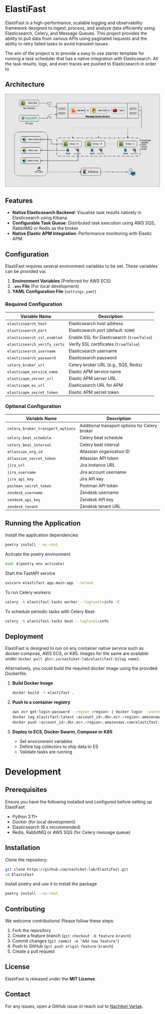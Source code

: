 # ElastiFast

ElastiFast is a high-performance, scalable logging and observability framework designed to ingest, process, and analyze data efficiently using Elasticsearch, Celery, and Message Queues. This project provides the ability to pull data from various APIs using paginated requests and the ability to retry failed tasks to avoid transient issues.

The aim of the project is to provide a easy to use starter template for running a task scheduler that has a native integration with Elasticsearch. All the task results, logs, and even traces are pushed to Elasticsearch in order to 

## Architecture

![elastifast](./assets/ElastiFast.png)

## Features

- **Native Elasticsearch Backend**: Visualise task results natively in Elasticsearch using Kibana.
- **Configurable Task Queue**: Distributed task execution using AWS SQS, RabbitMQ or Redis as the broker.
- **Native Elastic APM Integration**: Performance monitoring with Elastic APM.

## Configuration

ElastiFast requires several environment variables to be set. These variables can be provided via:

1. **Environment Variables** (Preferred for AWS ECS)
2. **`.env` File** (For local development)
3. **YAML Configuration File** (`settings.yaml`)

### Required Configuration

| Variable Name                      | Description                                      |
|------------------------------------|--------------------------------------------------|
| `elasticsearch_host`               | Elasticsearch host address                       |
| `elasticsearch_port`               | Elasticsearch port (default: `9200`)             |
| `elasticsearch_ssl_enabled`        | Enable SSL for Elasticsearch (`true`/`false`)    |
| `elasticsearch_verify_certs`       | Verify SSL certificates (`true`/`false`)         |
| `elasticsearch_username`           | Elasticsearch username                           |
| `elasticsearch_password`           | Elasticsearch password                           |
| `celery_broker_url`                | Celery broker URL (e.g., SQS, Redis)             |
| `elasticapm_service_name`          | Elastic APM service name                         |
| `elasticapm_server_url`            | Elastic APM server URL                           |
| `elasticapm_es_url`                | Elasticsearch URL for APM                        |
| `elasticapm_secret_token`          | Elastic APM secret token                         |

### Optional Configuration

| Variable Name                      | Description                                      |
|------------------------------------|--------------------------------------------------|
| `celery_broker_transport_options`  | Additional transport options for Celery broker   |
| `celery_beat_schedule`             | Celery beat schedule                             |
| `celery_beat_interval`             | Celery beat interval                             |
| `atlassian_org_id`                 | Atlassian organization ID                        |
| `atlassian_secret_token`           | Atlassian API token                              |
| `jira_url`                         | Jira instance URL                                |
| `jira_username`                    | Jira account username                            |
| `jira_api_key`                     | Jira API key                                     |
| `postman_secret_token`             | Postman API token                                |
| `zendesk_username`                 | Zendesk username                                 |
| `zendesk_api_key`                  | Zendesk API key                                  |
| `zendesk_tenant`                   | Zendesk tenant URL                               |

## Running the Application

Install the application dependencies
```bash
poetry install --no-root
```

Activate the poetry environment
```bash
eval $(poetry env activate)
```

Start the FastAPI service

```bash
uvicorn elastifast.app.main:app --reload
```

To run Celery workers:

```bash
celery -A elastifast.tasks worker --loglevel=info -E
```

To schedule periodic tasks with Celery Beat:

```bash
celery -A elastifast.tasks beat --loglevel=info
```

## Deployment

ElastiFast is designed to run on any container native service such as docker-compose, AWS ECS, or K8S. Images for the same are available under `docker pull ghcr.io/nachiket-lab/elastifast:${tag name}`.

Alternatively, you could build the required docker image using the provided Dockerfile.

1. **Build Docker Image**
   ```sh
   docker build -t elastifast .
   ```

2. **Push to a container registry**
   ```sh
   aws ecr get-login-password --region <region> | docker login --username AWS --password-stdin <account_id>.dkr.ecr.<region>.amazonaws.com
   docker tag elastifast:latest <account_id>.dkr.ecr.<region>.amazonaws.com/elastifast:latest
   docker push <account_id>.dkr.ecr.<region>.amazonaws.com/elastifast:latest
   ```

3. **Deploy to ECS, Docker Swarm, Compose or K8S**
   - Set environment variables
   - Define log collectors to ship data to ES
   - Validate tasks are running


# Development

## Prerequisites

Ensure you have the following installed and configured before setting up ElastiFast:

- Python 3.11+
- Docker (for local development)
- Elasticsearch (8.x recommended)
- Redis, RabbitMQ or AWS SQS (for Celery message queue)

## Installation

Clone the repository:

```sh
git clone https://github.com/nachiket-lab/ElastiFast.git
cd ElastiFast
```

Install poetry and use it to install the package

```sh
poetry install --no-root
```

## Contributing

We welcome contributions! Please follow these steps:

1. Fork the repository
2. Create a feature branch (`git checkout -b feature-branch`)
3. Commit changes (`git commit -m "Add new feature"`)
4. Push to GitHub (`git push origin feature-branch`)
5. Create a pull request

## License

ElastiFast is released under the **MIT License**.

## Contact

For any issues, open a GitHub issue or reach out to [Nachiket Vartak](https://github.com/nachiket-lab).

